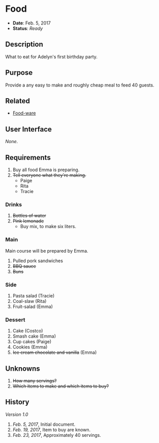 # Food

- **Date**: Feb. 5, 2017
- **Status**: *Ready*

## Description

What to eat for Adelyn's first birthday party.

## Purpose

Provide a any easy to make and roughly cheap meal to feed 40 guests.

## Related

- [Food-ware](./food-ware.md)

## User Interface

*None*.

## Requirements

1. Buy all food Emma is preparing.
2. ~~Tell everyone what they're making.~~
	- Paige
	- Rita
	- Tracie

### Drinks

1. ~~Bottles of water~~
2. ~~Pink lemonade~~
	- Buy mix, to make six liters.

### Main

Main course will be prepared by Emma.

1. Pulled pork sandwiches
2. ~~BBQ sauce~~
3. ~~Buns~~

### Side

1. Pasta salad (Tracie)
2. Coal-slaw (Rita)
3. Fruit-salad (Emma)

### Dessert

1. Cake (Costco)
2. Smash cake (Emma)
3. Cup cakes (Paige)
4. Cookies (Emma)
5. ~~Ice cream chocolate and vanilla~~ (Emma)

## Unknowns

1. ~~How many servings?~~
2. ~~Which items to make and which items to buy?~~

## History

*Version 1.0*

1. *Feb. 5, 2017*, Initial document.
2. *Feb. 19, 2017*, Item to buy are known.
3. *Feb. 23, 2017*, Approximately 40 servings.
 
